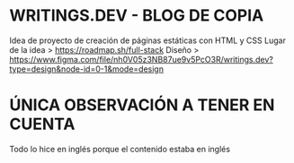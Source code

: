 # WRITINGS.DEV - BLOG DE COPIA 
 
Idea de proyecto de creación de páginas estáticas con HTML y CSS
Lugar de la idea > https://roadmap.sh/full-stack 
Diseño > https://www.figma.com/file/nh0V05z3NB87ue9v5PcO3R/writings.dev?type=design&node-id=0-1&mode=design

# ÚNICA OBSERVACIÓN A TENER EN CUENTA

Todo lo hice en inglés porque el contenido estaba en inglés
